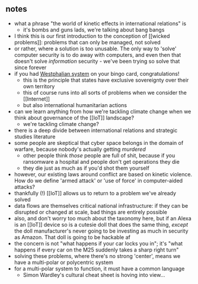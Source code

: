 ## notes
- what a phrase "the world of kinetic effects in international relations" is
	- it's bombs and guns lads, we're talking about bang bangs
- I think this is our first introduction to the conception of [[wicked problems]]: problems that can only be managed, not solved
- or rather, where a solution is too unusable. The only way to 'solve' computer security is to do away with computers, and even then that doesn't solve _information_ security - we've been trying so solve that since forever
- if you had [Westphalian system](https://en.wikipedia.org/wiki/Westphalian_system) on your bingo card, congratulations!
	- this is the principle that states have exclusive sovereignty over their own territory
	- this of course runs into all sorts of problems when we consider the [[Internet]]
	- but also international humanitarian actions
- can we learn anything from how we're tackling climate change when we think about governance of the [[IoT]] landscape?
	- we're tackling climate change?
- there is a deep divide between international relations and strategic studies literature
- some people are skeptical that cyber space belongs in the domain of warfare, because nobody's actually getting _murdered_
	- other people think _those_ people are full of shit, because if you ransomware a hospital and people don't get operations they die
	- they die just as much as if you'd shot them yourself
- however, our existing laws around conflict are based on kinetic violence. How do we define 'armed attack' or 'use of force' in computer-aided attacks?
- thankfully (!) [[IoT]] allows us to return to a problem we've already solved
- data flows are themselves critical national infrastructure: if they can be disrupted or changed at scale, bad things are entirely possible
- also, and don't worry too much about the taxonomy here, but if an Alexa is an [[IoT]] device so is a cutesie doll that does the same thing, _except_ the doll manufacturer's never going to be investing as much in security as Amazon. That doll is going to be hackable af
- the concern is not "what happens if your car locks you in"; it's "what happens if every car on the M25 suddenly takes a sharp right turn"
- solving these problems, where there's no strong 'center', means we have a multi-polar or polycentric system
- for a multi-polar system to function, it must have a common language
	- Simon Wardley's cultural cheat sheet is hoving into view...